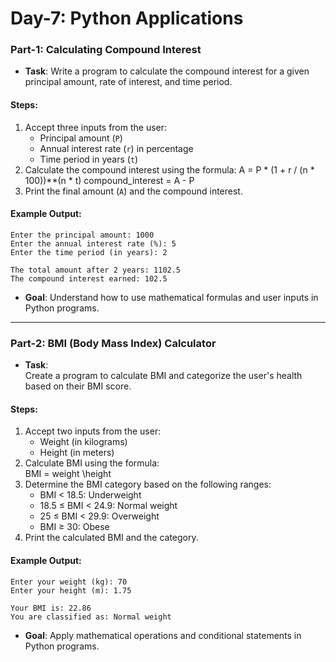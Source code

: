 # Day-7: Python Applications  

### Part-1: **Calculating Compound Interest**  
- **Task**: 
  Write a program to calculate the compound interest for a given principal amount, rate of interest, and time period.  

#### Steps:  
1. Accept three inputs from the user:  
   - Principal amount (`P`)  
   - Annual interest rate (`r`) in percentage  
   - Time period in years (`t`)  
2. Calculate the compound interest using the formula:
     A = P * (1 + r / (n * 100))**(n * t)
     compound_interest = A - P
4. Print the final amount (`A`) and the compound interest.  

#### Example Output:  
```
Enter the principal amount: 1000  
Enter the annual interest rate (%): 5  
Enter the time period (in years): 2  

The total amount after 2 years: 1102.5  
The compound interest earned: 102.5  
```  

- **Goal**: Understand how to use mathematical formulas and user inputs in Python programs.

---

### Part-2: **BMI (Body Mass Index) Calculator**  
- **Task**:  
  Create a program to calculate BMI and categorize the user's health based on their BMI score.  

#### Steps:  
1. Accept two inputs from the user:  
   - Weight (in kilograms)  
   - Height (in meters)  
2. Calculate BMI using the formula:  
     BMI = weight \height  
3. Determine the BMI category based on the following ranges:  
   - BMI < 18.5: Underweight  
   - 18.5 ≤ BMI < 24.9: Normal weight  
   - 25 ≤ BMI < 29.9: Overweight  
   - BMI ≥ 30: Obese  
4. Print the calculated BMI and the category.  

#### Example Output:  
```
Enter your weight (kg): 70  
Enter your height (m): 1.75  

Your BMI is: 22.86  
You are classified as: Normal weight  
```  

- **Goal**: Apply mathematical operations and conditional statements in Python programs.
